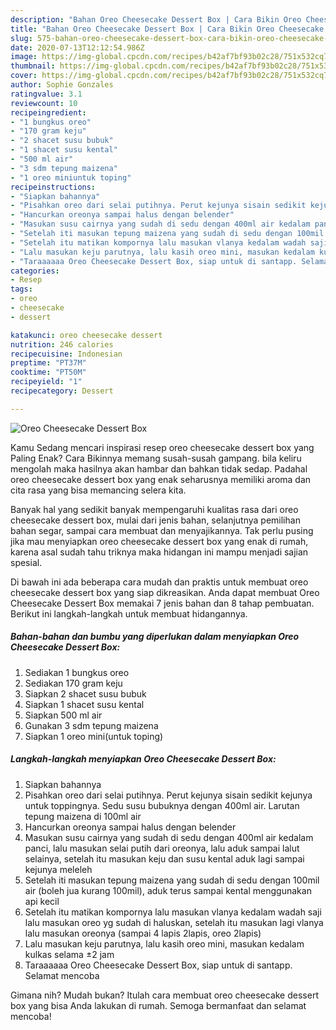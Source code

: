 ```yaml
---
description: "Bahan Oreo Cheesecake Dessert Box | Cara Bikin Oreo Cheesecake Dessert Box Yang Sempurna"
title: "Bahan Oreo Cheesecake Dessert Box | Cara Bikin Oreo Cheesecake Dessert Box Yang Sempurna"
slug: 575-bahan-oreo-cheesecake-dessert-box-cara-bikin-oreo-cheesecake-dessert-box-yang-sempurna
date: 2020-07-13T12:12:54.986Z
image: https://img-global.cpcdn.com/recipes/b42af7bf93b02c28/751x532cq70/oreo-cheesecake-dessert-box-foto-resep-utama.jpg
thumbnail: https://img-global.cpcdn.com/recipes/b42af7bf93b02c28/751x532cq70/oreo-cheesecake-dessert-box-foto-resep-utama.jpg
cover: https://img-global.cpcdn.com/recipes/b42af7bf93b02c28/751x532cq70/oreo-cheesecake-dessert-box-foto-resep-utama.jpg
author: Sophie Gonzales
ratingvalue: 3.1
reviewcount: 10
recipeingredient:
- "1 bungkus oreo"
- "170 gram keju"
- "2 shacet susu bubuk"
- "1 shacet susu kental"
- "500 ml air"
- "3 sdm tepung maizena"
- "1 oreo miniuntuk toping"
recipeinstructions:
- "Siapkan bahannya"
- "Pisahkan oreo dari selai putihnya. Perut kejunya sisain sedikit kejunya untuk toppingnya. Sedu susu bubuknya dengan 400ml air. Larutan tepung maizena di 100ml air"
- "Hancurkan oreonya sampai halus dengan belender"
- "Masukan susu cairnya yang sudah di sedu dengan 400ml air kedalam panci, lalu masukan selai putih dari oreonya, lalu aduk sampai lalut selainya, setelah itu masukan keju dan susu kental aduk lagi sampai kejunya meleleh"
- "Setelah iti masukan tepung maizena yang sudah di sedu dengan 100mil air (boleh jua kurang 100mil), aduk terus sampai kental menggunakan api kecil"
- "Setelah itu matikan kompornya lalu masukan vlanya kedalam wadah saji lalu masukan oreo yg sudah di haluskan, setelah itu masukan lagi vlanya lalu masukan oreonya (sampai 4 lapis 2lapis, oreo 2lapis)"
- "Lalu masukan keju parutnya, lalu kasih oreo mini, masukan kedalam kulkas selama ±2 jam"
- "Taraaaaaa Oreo Cheesecake Dessert Box, siap untuk di santapp. Selamat mencoba"
categories:
- Resep
tags:
- oreo
- cheesecake
- dessert

katakunci: oreo cheesecake dessert 
nutrition: 246 calories
recipecuisine: Indonesian
preptime: "PT37M"
cooktime: "PT50M"
recipeyield: "1"
recipecategory: Dessert

---
```



![Oreo Cheesecake Dessert Box](https://img-global.cpcdn.com/recipes/b42af7bf93b02c28/751x532cq70/oreo-cheesecake-dessert-box-foto-resep-utama.jpg)

Kamu Sedang mencari inspirasi resep oreo cheesecake dessert box yang Paling Enak? Cara Bikinnya memang susah-susah gampang. bila keliru mengolah maka hasilnya akan hambar dan bahkan tidak sedap. Padahal oreo cheesecake dessert box yang enak seharusnya memiliki aroma dan cita rasa yang bisa memancing selera kita.

Banyak hal yang sedikit banyak mempengaruhi kualitas rasa dari oreo cheesecake dessert box, mulai dari jenis bahan, selanjutnya pemilihan bahan segar, sampai cara membuat dan menyajikannya. Tak perlu pusing jika mau menyiapkan oreo cheesecake dessert box yang enak di rumah, karena asal sudah tahu triknya maka hidangan ini mampu menjadi sajian spesial.




Di bawah ini ada beberapa cara mudah dan praktis untuk membuat oreo cheesecake dessert box yang siap dikreasikan. Anda dapat membuat Oreo Cheesecake Dessert Box memakai 7 jenis bahan dan 8 tahap pembuatan. Berikut ini langkah-langkah untuk membuat hidangannya.

<!--inarticleads1-->

##### Bahan-bahan dan bumbu yang diperlukan dalam menyiapkan Oreo Cheesecake Dessert Box:

1. Sediakan 1 bungkus oreo
1. Sediakan 170 gram keju
1. Siapkan 2 shacet susu bubuk
1. Siapkan 1 shacet susu kental
1. Siapkan 500 ml air
1. Gunakan 3 sdm tepung maizena
1. Siapkan 1 oreo mini(untuk toping)




<!--inarticleads2-->

##### Langkah-langkah menyiapkan Oreo Cheesecake Dessert Box:

1. Siapkan bahannya
1. Pisahkan oreo dari selai putihnya. Perut kejunya sisain sedikit kejunya untuk toppingnya. Sedu susu bubuknya dengan 400ml air. Larutan tepung maizena di 100ml air
1. Hancurkan oreonya sampai halus dengan belender
1. Masukan susu cairnya yang sudah di sedu dengan 400ml air kedalam panci, lalu masukan selai putih dari oreonya, lalu aduk sampai lalut selainya, setelah itu masukan keju dan susu kental aduk lagi sampai kejunya meleleh
1. Setelah iti masukan tepung maizena yang sudah di sedu dengan 100mil air (boleh jua kurang 100mil), aduk terus sampai kental menggunakan api kecil
1. Setelah itu matikan kompornya lalu masukan vlanya kedalam wadah saji lalu masukan oreo yg sudah di haluskan, setelah itu masukan lagi vlanya lalu masukan oreonya (sampai 4 lapis 2lapis, oreo 2lapis)
1. Lalu masukan keju parutnya, lalu kasih oreo mini, masukan kedalam kulkas selama ±2 jam
1. Taraaaaaa Oreo Cheesecake Dessert Box, siap untuk di santapp. Selamat mencoba




Gimana nih? Mudah bukan? Itulah cara membuat oreo cheesecake dessert box yang bisa Anda lakukan di rumah. Semoga bermanfaat dan selamat mencoba!
